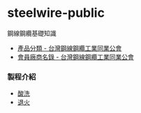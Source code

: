 # steelwire-public
鋼線鋼纜基礎知識

- [產品分類 - 台灣鋼線鋼纜工業同業公會](http://www.steelwire.org.tw/product_02)
- [會員廠商名錄 - 台灣鋼線鋼纜工業同業公會](http://www.steelwire.org.tw/about_11_detail?category=20)

### 製程介紹
- [酸洗](https://zh.wikipedia.org/wiki/%E9%85%B8%E6%B4%97)
- [退火](https://zh.wikipedia.org/wiki/%E9%80%80%E7%81%AB)
